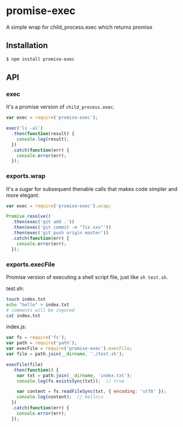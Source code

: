# promise-exec
A simple wrap for child_process.exec which returns promise

## Installation

```bash
$ npm install promise-exec
```

## API

### exec

It's a promise version of `child_process.exec`.

```javascript
var exec = require('promise-exec');

exec('ls -al')
  .then(function(result) {
    console.log(result);
  })
  .catch(function(err) {
    console.error(err);
  });
```

### exports.wrap

It's a sugar for subsequent thenable calls that makes code simpler and more elegant.

```javascript
var exec = require('promise-exec').wrap;

Promise.resolve()
  .then(exec('git add .'))
  .then(exec('git commit -m "fix xxx"'))
  .then(exec('git push origin master'))
  .catch(function(err) {
    console.error(err);
  });
```

### exports.execFile

Promise version of executing a shell script file, just like `sh test.sh`.

test.sh:

```bash
touch index.txt
echo "hello" > index.txt
# comments will be ingored
cat index.txt
```

index.js:

```javascript
var fs = require('fs');
var path = require('path');
var execFile = require('promise-exec').execFile;
var file = path.join(__dirname, './test.sh');

execFile(file)
  .then(function() {
    var txt = path.join(__dirname, 'index.txt');
    console.log(fs.existsSync(txt));  // true

    var content = fs.readFileSync(txt, { encoding: 'utf8' });
    console.log(content);  // hello\n
  })
  .catch(function(err) {
    console.error(err);
  });
```
